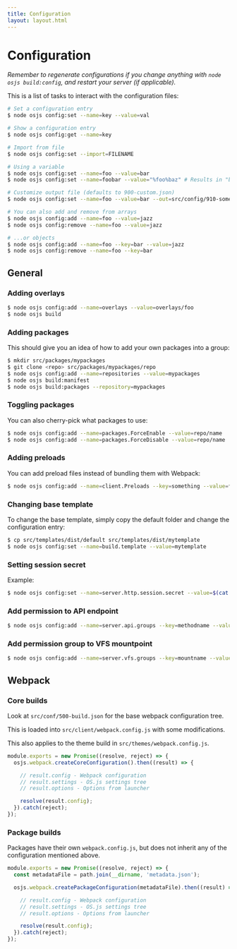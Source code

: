 ```yaml
---
title: Configuration
layout: layout.html
---
```


# Configuration

*Remember to regenerate configurations if you change anything with `node osjs build:config`, and restart your server (if applicable).*

This is a list of tasks to interact with the configuration files:

```bash
# Set a configuration entry
$ node osjs config:set --name=key --value=val

# Show a configuration entry
$ node osjs config:get --name=key

# Import from file
$ node osjs config:set --import=FILENAME

# Using a variable
$ node osjs config:set --name=foo --value=bar
$ node osjs config:set --name=foobar --value="%foo%baz" # Results in "barbaz"

# Customize output file (defaults to 900-custom.json)
$ node osjs config:set --name=foo --value=bar --out=src/config/910-something.json

# You can also add and remove from arrays
$ node osjs config:add --name=foo --value=jazz
$ node osjs config:remove --name=foo --value=jazz

# ...or objects
$ node osjs config:add --name=foo --key=bar --value=jazz
$ node osjs config:remove --name=foo --key=bar
```

## General

### Adding overlays

```bash
$ node osjs config:add --name=overlays --value=overlays/foo
$ node osjs build
```

### Adding packages

This should give you an idea of how to add your own packages into a group:

```bash
$ mkdir src/packages/mypackages
$ git clone <repo> src/packages/mypackages/repo
$ node osjs config:add --name=repositories --value=mypackages
$ node osjs build:manifest
$ node osjs build:packages --repository=mypackages
```

### Toggling packages

You can also cherry-pick what packages to use:

```bash
$ node osjs config:add --name=packages.ForceEnable --value=repo/name
$ node osjs config:add --name=packages.ForceDisable --value=repo/name
```

### Adding preloads

You can add preload files instead of bundling them with Webpack:

```bash
$ node osjs config:add --name=client.Preloads --key=something --value=filename.js

```

### Changing base template

To change the base template, simply copy the default folder and change the configuration entry:

```bash
$ cp src/templates/dist/default src/templates/dist/mytemplate
$ node osjs config:set --name=build.template --value=mytemplate
```

### Setting session secret

Example:
```bash
$ node osjs config:set --name=server.http.session.secret --value=$(cat /dev/urandom | tr -dc 'a-zA-Z0-9' | fold -w 32 | head -n 1)
```

### Add permission to API endpoint

```bash
$ node osjs config:add --name=server.api.groups --key=methodname --value=groupname
```

### Add permission group to VFS mountpoint

```bash
$ node osjs config:add --name=server.vfs.groups --key=mountname --value=groupname
```

## Webpack

### Core builds

Look at `src/conf/500-build.json` for the base webpack configuration tree.

This is loaded into `src/client/webpack.config.js` with some modifications.

This also applies to the theme build in `src/themes/webpack.config.js`.

```javascript
module.exports = new Promise((resolve, reject) => {
  osjs.webpack.createCoreConfiguration().then((result) => {

    // result.config - Webpack configuration
    // result.settings - OS.js settings tree
    // result.options - Options from launcher

    resolve(result.config);
  }).catch(reject);
});
```

### Package builds

Packages have their own `webpack.config.js`, but does not inherit any of the configuration mentioned above.

```javascript
module.exports = new Promise((resolve, reject) => {
  const metadataFile = path.join(__dirname, 'metadata.json');

  osjs.webpack.createPackageConfiguration(metadataFile).then((result) => {

    // result.config - Webpack configuration
    // result.settings - OS.js settings tree
    // result.options - Options from launcher

    resolve(result.config);
  }).catch(reject);
});
```
